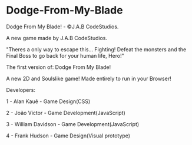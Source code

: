 # Dodge-From-My-Blade
Dodge From My Blade! - ©️J.A.B CodeStudios.

A new game made by  J.A.B CodeStudios.

"Theres a only way to escape this... Fighting! Defeat the monsters and the Final Boss to go back for your human life, Hero!"

The first version of: Dodge From My Blade!

A new 2D and Soulslike game! Made entirely to run in your Browser! 

Developers:

1 - Alan Kauê - Game Design(CSS)

2 - João Victor - Game Development(JavaScript)

3 - William Davidson  - Game Development(JavaScript)

4 - Frank Hudson - Game Design(Visual prototype)
